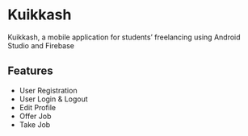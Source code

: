 # Kuikkash
Kuikkash, a mobile application for students’ freelancing using Android Studio and Firebase

## Features 
- User Registration
- User Login & Logout
- Edit Profile
- Offer Job
- Take Job
